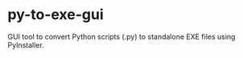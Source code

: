 # py-to-exe-gui
GUI tool to convert Python scripts (.py) to standalone EXE files using PyInstaller.
